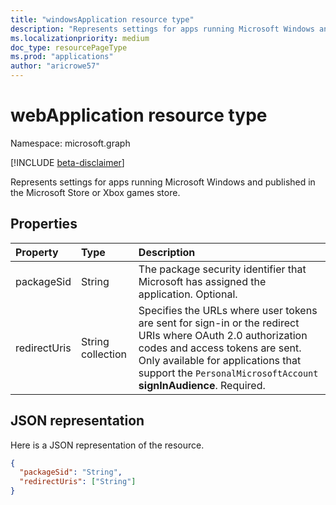 ```yaml
---
title: "windowsApplication resource type"
description: "Represents settings for apps running Microsoft Windows and published in the Microsoft Store or Xbox games store."
ms.localizationpriority: medium
doc_type: resourcePageType
ms.prod: "applications"
author: "aricrowe57"
---
```


# webApplication resource type

Namespace: microsoft.graph

[!INCLUDE [beta-disclaimer](../../includes/beta-disclaimer.md)]

Represents settings for apps running Microsoft Windows and published in the Microsoft Store or Xbox games store.

## Properties

| Property | Type | Description |
|:---------|:-----|:------------|
| packageSid | String | The package security identifier that Microsoft has assigned the application. Optional. |
| redirectUris | String collection | Specifies the URLs where user tokens are sent for sign-in or the redirect URIs where OAuth 2.0 authorization codes and access tokens are sent. Only available for applications that support the `PersonalMicrosoftAccount` **signInAudience**. Required. |

## JSON representation
Here is a JSON representation of the resource.

<!-- {
  "blockType": "resource",
  "optionalProperties": [

  ],
  "@odata.type": "microsoft.graph.windowsApplication"
}-->

```json
{
  "packageSid": "String",
  "redirectUris": ["String"]
}

```